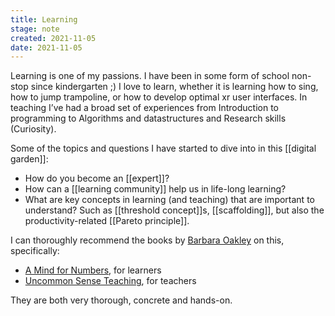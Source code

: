 ```yaml
---
title: Learning
stage: note
created: 2021-11-05
date: 2021-11-05
---
```


Learning is one of my passions. I have been in some form of school non-stop since kindergarten ;) I love to learn, whether it is learning how to sing, how to jump trampoline, or how to develop optimal xr user interfaces. In teaching I’ve had a broad set of experiences from Introduction to programming to Algorithms and datastructures and Research skills (Curiosity). 

Some of the topics and questions I have started to dive into in this [[digital garden]]:
- How do you become an [[expert]]? 
- How can a [[learning community]] help us in life-long learning?
- What are key concepts in learning (and teaching) that are important to understand? Such as [[threshold concept]]s, [[scaffolding]], but also the productivity-related [[Pareto principle]].

I can thoroughly recommend the books by [Barbara Oakley](https://www.goodreads.com/author/show/669905.Barbara_Oakley) on this, specifically:
- [A Mind for Numbers](https://www.goodreads.com/book/show/18693655-a-mind-for-numbers), for learners
- [Uncommon Sense Teaching](https://www.goodreads.com/book/show/55835996-uncommon-sense-teaching), for teachers

They are both very thorough, concrete and hands-on. 